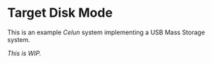 Target Disk Mode
================

This is an example *Celun* system implementing a USB Mass Storage system.

*This is WIP.*

